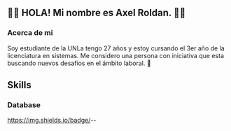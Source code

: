## :technologist: HOLA! Mi nombre es Axel Roldan. :technologist:


### Acerca de mi

Soy estudiante de la UNLa tengo 27 años y estoy cursando el 3er año de la licenciatura en sistemas. Me considero una persona con iniciativa que esta buscando nuevos desafíos en el ámbito laboral. :monocle_face:

## Skills 


### Database

https://img.shields.io/badge/<DB>-<MongoDB>-<green>
